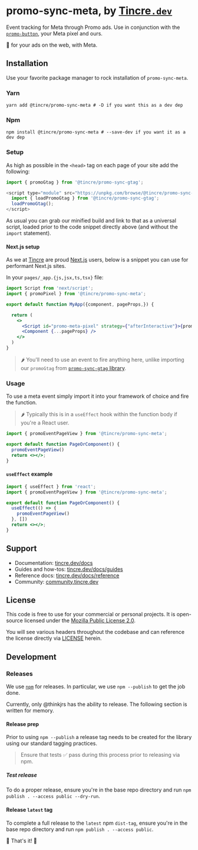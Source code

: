 # promo-sync-meta, by [Tincre`.dev`](https://tincre.dev/)

Event tracking for Meta through Promo ads. Use in conjunction with the [`promo-button`](https://github.com/Tincre/promo-button), your Meta pixel and ours.

🤯 for your ads on the web, with Meta. 

## Installation

Use your favorite package manager to rock installation of `promo-sync-meta`.

### Yarn
```
yarn add @tincre/promo-sync-meta # -D if you want this as a dev dep
```

### Npm

```
npm install @tincre/promo-sync-meta # --save-dev if you want it as a dev dep
```

### Setup
As high as possible in the `<head>` tag on each page of your site add the following:

```js
import { promoGtag } from '@tincre/promo-sync-gtag';

<script type="module" src="https://unpkg.com/browse/@tincre/promo-sync-meta@0.0.4/dist/promo-sync-meta.esm.js">
  import { loadPromoGtag } from '@tincre/promo-sync-gtag';
  loadPromoGtag();
</script>
```

As usual you can grab our minified build and link to that as a universal script, loaded prior to the code snippet directly above (and without the `import` statement).

#### Next.js setup 
As we at [Tincre](https://tincre.com) are proud [Next.js](https://nextjs.org) users, below is a snippet you can use for performant Next.js sites.

In your `pages/_app.{js,jsx,ts,tsx}` file:
```jsx 
import Script from 'next/script';
import { promoPixel } from '@tincre/promo-sync-meta';

export default function MyApp({component, pageProps,}) {

  return (
    <>
      <Script id="promo-meta-pixel" strategy={"afterInteractive"}>{promoPixel}</Script>
      <Component {...pageProps} />
    </>
  )
}
```

> 🌶️ You'll need to use an event to fire anything here, unlike importing our `promoGtag` from [`promo-sync-gtag` library](https://github.com/Tincre/promo-sync-gtag).

### Usage 

To use a meta event simply import it into your framework of choice and fire the function. 

> 🌶️ Typically this is in a `useEffect` hook within the function body if you're a React user.

```jsx 
import { promoEventPageView } from '@tincre/promo-sync-meta';

export default function PageOrComponent() {
  promoEventPageView()  
  return <></>;
}
```

#### `useEffect` example
```jsx
import { useEffect } from 'react';
import { promoEventPageView } from '@tincre/promo-sync-meta';

export default function PageOrComponent() {
  useEffect(() => {
    promoEventPageView()  
  }, [])
  return <></>;
}
```
## Support 

- Documentation: [tincre.dev/docs](https://tincre.dev/docs)
- Guides and how-tos: [tincre.dev/docs/guides](https://tincre.dev/docs/guides) 
- Reference docs: [tincre.dev/docs/reference](https://tincre.dev/docs/reference)
- Community: [community.tincre.dev](https://community.tincre.dev)

## License 

This code is free to use for your commercial or personal projects. It is open-source 
licensed under the [Mozilla Public License 2.0](https://www.mozilla.org/en-US/MPL/2.0/).

You will see various headers throughout the codebase and can reference the license 
directly via [LICENSE](/LICENSE) herein.

## Development 

### Releases 

We use [`npm`](https://npmjs.com) for releases. In particular, we use
`npm --publish` to get the job done.

Currently, only @thinkjrs has the ability to release. The following section 
is written for memory.

#### Release prep

Prior to using `npm --publish` a release tag needs to be created for
the library using our standard tagging practices. 

> Ensure that tests :white_check_mark: pass during this process prior to
releasing via npm.

##### Test release 

To do a proper release, ensure you're in the base repo directory and run 
`npm publish . --access public --dry-run`.

#### Release `latest` tag

To complete a full release to the `latest` npm `dist-tag`, ensure you're in
the base repo directory and run `npm publish . --access public`. 

:tada: That's it! :tada:
